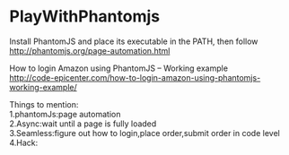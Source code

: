 # PlayWithPhantomjs

Install PhantomJS and place its executable in the PATH, then follow  
http://phantomjs.org/page-automation.html

How to login Amazon using PhantomJS – Working example  
http://code-epicenter.com/how-to-login-amazon-using-phantomjs-working-example/

Things to mention:  
1.phantomJs:page automation  
2.Async:wait until a page is fully loaded  
3.Seamless:figure out how to login,place order,submit order in code level
4.Hack:
